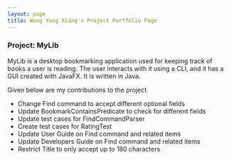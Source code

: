 ```yaml
---
layout: page
title: Wong Yong Xiang's Project Portfolio Page
---
```


### Project: MyLib

MyLib is a desktop bookmarking application used for keeping track of books a user is reading. The user interacts with it using a CLI, and it has a GUI created with JavaFX. It is written in Java.

Given below are my contributions to the project.

* Change Find command to accept different optional fields
* Update BookmarkContainsPredicate to check for different fields
* Update test cases for FindCommandParser
* Create test cases for RatingTest
* Update User Guide on Find command and related items
* Update Developers Guide on Find command and related items
* Restrict Title to only accept up to 180 characters

